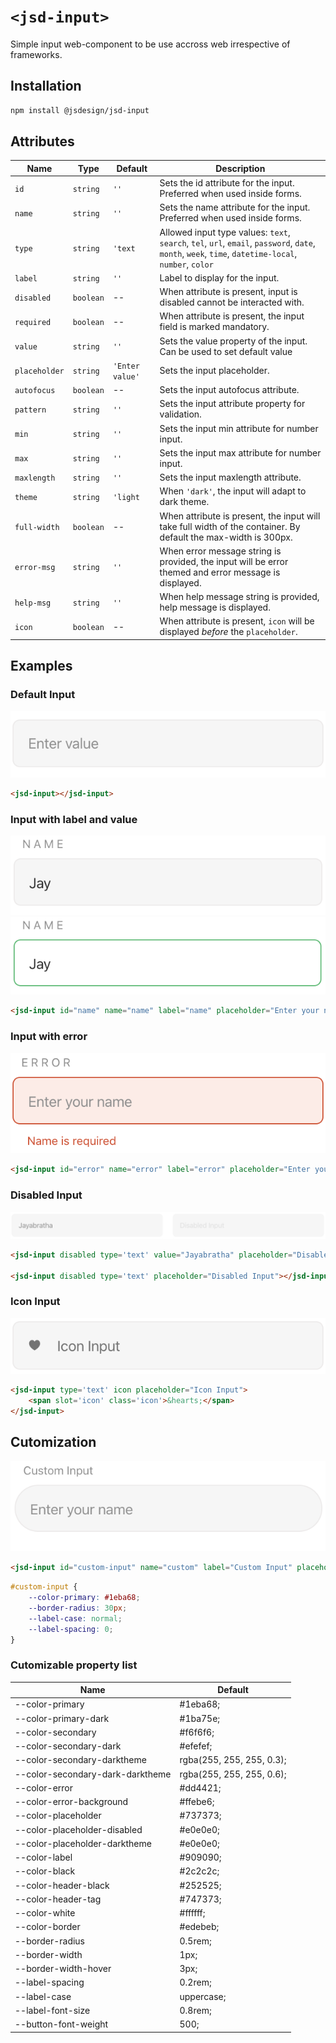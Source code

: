 # `<jsd-input>` 

Simple input web-component to be use accross web irrespective of frameworks.

## Installation

```sh
npm install @jsdesign/jsd-input
```

## Attributes

| Name | Type | Default | Description
| ---- | ---- | ------- | -----------
| `id` | `string` | `''` | Sets the id attribute for the input. Preferred when used inside forms.
| `name` | `string` | `''` | Sets the name attribute for the input. Preferred when used inside forms.
| `type` | `string` | `'text` | Allowed input type values: `text`, `search`, `tel`, `url`, `email`, `password`, `date`, `month`, `week`, `time`, `datetime-local`, `number`, `color`
| `label` | `string` | `''` | Label to display for the input.
| `disabled` | `boolean` | -- | When attribute is present, input is disabled cannot be interacted with.
| `required` | `boolean` | -- | When attribute is present, the input field is marked mandatory.
| `value` | `string` | `''` | Sets the value property of the input. Can be used to set default value
| `placeholder` | `string` | `'Enter value'` | Sets the input placeholder.
| `autofocus` | `boolean` | -- | Sets the input autofocus attribute.
| `pattern` | `string` | `''` | Sets the input attribute property for validation.
| `min` | `string` | `''` | Sets the input min attribute for number input.
| `max` | `string` | `''` | Sets the input max attribute for number input.
| `maxlength` | `string` | `''` | Sets the input maxlength attribute.
| `theme` | `string` | `'light` | When `'dark'`, the input will adapt to dark theme.
| `full-width` | `boolean` | -- | When attribute is present, the input will take full width of the container. By default the max-width is 300px.
| `error-msg` | `string` | `''` | When error message string is provided, the input will be error themed and error message is displayed.
| `help-msg` | `string` | `''` | When help message string is provided, help message is displayed.
| `icon` | `boolean` | -- | When attribute is present, `icon` will be displayed _before_  the `placeholder`.


## Examples

### Default Input

![](images/default.png)

```html 
<jsd-input></jsd-input>
```

### Input with label and value

![](images/with-value.png)  ![](images/with-value-active.png)

```html 
<jsd-input id="name" name="name" label="name" placeholder="Enter your name" value='Jay'></jsd-input>
```

### Input with error

![](images/error-input.png)

```html 
<jsd-input id="error" name="error" label="error" placeholder="Enter your name" error-msg='Name is required'></jsd-input>
```

### Disabled Input

![](images/disabled.png)

```html 
<jsd-input disabled type='text' value="Jayabratha" placeholder="Disabled Input"></jsd-input>

<jsd-input disabled type='text' placeholder="Disabled Input"></jsd-input>
```

### Icon Input

![](images/icon-input.png)

```html
<jsd-input type='text' icon placeholder="Icon Input">
    <span slot='icon' class='icon'>&hearts;</span>
</jsd-input>
```


## Cutomization

![](images/custom-input.png)

```html
<jsd-input id="custom-input" name="custom" label="Custom Input" placeholder="Enter your name"></jsd-input>
```
```css
#custom-input {
    --color-primary: #1eba68;
    --border-radius: 30px;
    --label-case: normal;
    --label-spacing: 0;
}
```

### Cutomizable property list

| Name | Default
| ---- | ---- 
|--color-primary | #1eba68;
|--color-primary-dark | #1ba75e;
|--color-secondary | #f6f6f6;
|--color-secondary-dark | #efefef;
|--color-secondary-darktheme | rgba(255, 255, 255, 0.3);
|--color-secondary-dark-darktheme | rgba(255, 255, 255, 0.6);
|--color-error | #dd4421;
|--color-error-background | #ffebe6;
|--color-placeholder | #737373;
|--color-placeholder-disabled | #e0e0e0;
|--color-placeholder-darktheme | #e0e0e0;
|--color-label | #909090;
|--color-black | #2c2c2c;
|--color-header-black | #252525;
|--color-header-tag | #747373;
|--color-white | #ffffff;
|--color-border | #edebeb;
|--border-radius | 0.5rem;
|--border-width | 1px;
|--border-width-hover | 3px;
|--label-spacing | 0.2rem;
|--label-case | uppercase;
|--label-font-size | 0.8rem;
|--button-font-weight | 500;

